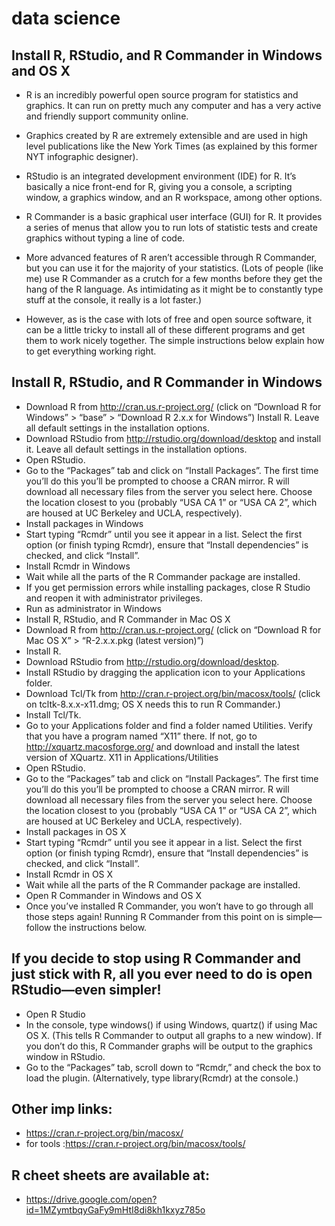 # data science

## Install R, RStudio, and R Commander in Windows and OS X
- R is an incredibly powerful open source program for statistics and graphics. It can run on pretty much any computer and has a very active and friendly support community online. 
- Graphics created by R are extremely extensible and are used in high level publications like the New York Times (as explained by this former NYT infographic designer).

- RStudio is an integrated development environment (IDE) for R. It’s basically a nice front-end for R, giving you a console, a scripting window, a graphics window, and an R workspace, among other options.

- R Commander is a basic graphical user interface (GUI) for R. It provides a series of menus that allow you to run lots of statistic tests and create graphics without typing a line of code. 
- More advanced features of R aren’t accessible through R Commander, but you can use it for the majority of your statistics. (Lots of people (like me) use R Commander as a crutch for a few months before they get the hang of the R language. As intimidating as it might be to constantly type stuff at the console, it really is a lot faster.)

- However, as is the case with lots of free and open source software, it can be a little tricky to install all of these different programs and get them to work nicely together. The simple instructions below explain how to get everything working right.

## Install R, RStudio, and R Commander in Windows
- Download R from http://cran.us.r-project.org/ (click on “Download R for Windows” > “base” > “Download R 2.x.x for Windows”)
Install R. Leave all default settings in the installation options.
- Download RStudio from http://rstudio.org/download/desktop and install it. Leave all default settings in the installation options.
- Open RStudio.
- Go to the “Packages” tab and click on “Install Packages”. The first time you’ll do this you’ll be prompted to choose a CRAN mirror. R will download all necessary files from the server you select here. Choose the location closest to you (probably “USA CA 1” or “USA CA 2”, which are housed at UC Berkeley and UCLA, respectively).
- Install packages in Windows
- Start typing “Rcmdr” until you see it appear in a list. Select the first option (or finish typing Rcmdr), ensure that “Install dependencies” is checked, and click “Install”.
- Install Rcmdr in Windows
- Wait while all the parts of the R Commander package are installed.
- If you get permission errors while installing packages, close R Studio and reopen it with administrator privileges.
- Run as administrator in Windows
- Install R, RStudio, and R Commander in Mac OS X
- Download R from http://cran.us.r-project.org/ (click on “Download R for Mac OS X” > “R-2.x.x.pkg (latest version)”)
- Install R.
- Download RStudio from http://rstudio.org/download/desktop.
- Install RStudio by dragging the application icon to your Applications folder.
- Download Tcl/Tk from http://cran.r-project.org/bin/macosx/tools/ (click on tcltk-8.x.x-x11.dmg; OS X needs this to run R Commander.)
- Install Tcl/Tk.
- Go to your Applications folder and find a folder named Utilities. Verify that you have a program named “X11” there. If not, go to http://xquartz.macosforge.org/ and download and install the latest version of XQuartz.
X11 in Applications/Utilities
- Open RStudio.
- Go to the “Packages” tab and click on “Install Packages”. The first time you’ll do this you’ll be prompted to choose a CRAN mirror. R will download all necessary files from the server you select here. Choose the location closest to you (probably “USA CA 1” or “USA CA 2”, which are housed at UC Berkeley and UCLA, respectively).
- Install packages in OS X
- Start typing “Rcmdr” until you see it appear in a list. Select the first option (or finish typing Rcmdr), ensure that “Install dependencies” is checked, and click “Install”.
- Install Rcmdr in OS X
- Wait while all the parts of the R Commander package are installed.
- Open R Commander in Windows and OS X
- Once you’ve installed R Commander, you won’t have to go through all those steps again! Running R Commander from this point on is simple—follow the instructions below.

## If you decide to stop using R Commander and just stick with R, all you ever need to do is open RStudio—even simpler!

- Open R Studio
- In the console, type windows() if using Windows, quartz() if using Mac OS X. (This tells R Commander to output all graphs to a new window). If you don’t do this, R Commander graphs will be output to the graphics window in RStudio.
- Go to the “Packages” tab, scroll down to “Rcmdr,” and check the box to load the plugin. (Alternatively, type library(Rcmdr) at the console.)

## Other imp links:
- https://cran.r-project.org/bin/macosx/
- for tools :https://cran.r-project.org/bin/macosx/tools/

## R cheet sheets are available at:
* https://drive.google.com/open?id=1MZymtbqyGaFy9mHtI8di8kh1kxyz785o
